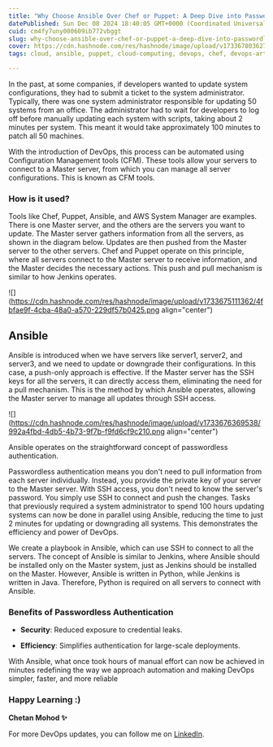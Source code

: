 ```yaml
---
title: "Why Choose Ansible Over Chef or Puppet: A Deep Dive into Passwordless Configuration Management"
datePublished: Sun Dec 08 2024 18:40:05 GMT+0000 (Coordinated Universal Time)
cuid: cm4fy7uny000609ib772vbggt
slug: why-choose-ansible-over-chef-or-puppet-a-deep-dive-into-passwordless-configuration-management
cover: https://cdn.hashnode.com/res/hashnode/image/upload/v1733678036271/d9e20c9a-9fd4-4968-ae04-f39d652bfd15.png
tags: cloud, ansible, puppet, cloud-computing, devops, chef, devops-articles, 90daysofdevops, ansible-playbook, ansible-module, 90daysofdevops-chanllenge, 90daysofdevops-devops-projectdevelopment-nonitbackground-github-docker-cloudplatforms-ec2-aws-elasticbeanstalk-lambdafunctions-devopspipelines-terraform-jenkins-docker-devsecops-scm-git-gitlab-bitbucket-buildtools-griddle-maven-ant-msbuild-monitoringtools-prometheus-grafana-ansible-ai-chatgpt-valueaddition-realworldproblems, 90daysofdevopschallenge

---
```


In the past, at some companies, if developers wanted to update system configurations, they had to submit a ticket to the system administrator. Typically, there was one system administrator responsible for updating 50 systems from an office. The administrator had to wait for developers to log off before manually updating each system with scripts, taking about 2 minutes per system. This meant it would take approximately 100 minutes to patch all 50 machines.

With the introduction of DevOps, this process can be automated using Configuration Management tools (CFM). These tools allow your servers to connect to a Master server, from which you can manage all server configurations. This is known as CFM tools.

### **How is it used?**

Tools like Chef, Puppet, Ansible, and AWS System Manager are examples. There is one Master server, and the others are the servers you want to update. The Master server gathers information from all the servers, as shown in the diagram below. Updates are then pushed from the Master server to the other servers. Chef and Puppet operate on this principle, where all servers connect to the Master server to receive information, and the Master decides the necessary actions. This push and pull mechanism is similar to how Jenkins operates.

![](https://cdn.hashnode.com/res/hashnode/image/upload/v1733675111362/4fbfae9f-4cba-48a0-a570-229df57b0425.png align="center")

## Ansible

Ansible is introduced when we have servers like server1, server2, and server3, and we need to update or downgrade their configurations. In this case, a push-only approach is effective. If the Master server has the SSH keys for all the servers, it can directly access them, eliminating the need for a pull mechanism. This is the method by which Ansible operates, allowing the Master server to manage all updates through SSH access.

![](https://cdn.hashnode.com/res/hashnode/image/upload/v1733676369538/992a4fbd-4db5-4b73-9f7b-f9fd6cf9c210.png align="center")

Ansible operates on the straightforward concept of passwordless authentication.

Passwordless authentication means you don't need to pull information from each server individually. Instead, you provide the private key of your server to the Master server. With SSH access, you don't need to know the server's password. You simply use SSH to connect and push the changes. Tasks that previously required a system administrator to spend 100 hours updating systems can now be done in parallel using Ansible, reducing the time to just 2 minutes for updating or downgrading all systems. This demonstrates the efficiency and power of DevOps.

We create a playbook in Ansible, which can use SSH to connect to all the servers. The concept of Ansible is similar to Jenkins, where Ansible should be installed only on the Master system, just as Jenkins should be installed on the Master. However, Ansible is written in Python, while Jenkins is written in Java. Therefore, Python is required on all servers to connect with Ansible.

### **Benefits of Passwordless Authentication**

* **Security**: Reduced exposure to credential leaks.
    
* **Efficiency**: Simplifies authentication for large-scale deployments.
    

With Ansible, what once took hours of manual effort can now be achieved in minutes redefining the way we approach automation and making DevOps simpler, faster, and more reliable

### Happy Learning :)

**Chetan Mohod ✨**

For more DevOps updates, you can follow me on [LinkedIn](https://www.linkedin.com/in/chetanmohod/).